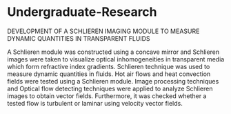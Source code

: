 # Undergraduate-Research
DEVELOPMENT OF A SCHLIEREN IMAGING MODULE TO MEASURE DYNAMIC QUANTITIES IN TRANSPARENT FLUIDS 

A Schlieren module was constructed using a concave mirror and Schlieren images were taken to visualize optical inhomogeneities in transparent media which form refractive index gradients. Schlieren technique was used to measure dynamic quantities in fluids. Hot air flows and heat convection fields were tested using a Schlieren module. Image processing techniques and Optical flow detecting techniques were applied to analyze Schlieren images to obtain vector fields. Furthermore, it was checked whether a tested flow is turbulent or laminar using velocity vector fields.